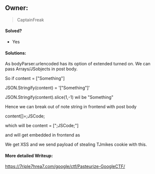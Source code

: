 ## Owner:

> CaptainFreak

#### Solved?

 - Yes

#### Solutions:

As bodyParser.urlencoded has its option of extended turned on.
We can pass Arrays/JSobjects in post body.

So if content = ["Something"]

JSON.Stringify(content) = '["Something"]'

JSON.Stringify(content).slice(1,-1) wil be "Something" 

Hence we can break out of note string in frontend with post body 

content[]=;JSCode;

which will be content = [";JSCode;"]

and will get embedded in frontend as 

<script type="text/javascript">
	var note="";JSCode;""
</script>

We get XSS and we send payload of stealing TJmikes cookie with this.


#### More detailed Writeup:

https://7riple7hrea7.com/google/ctf/Pasteurize-GoogleCTF/
